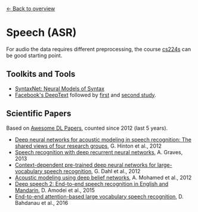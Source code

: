 [← Back to overview](../README.md)

# Speech (ASR)
For audio the data requires different preprocessing, the course [cs224s](http://web.stanford.edu/class/cs224s/syllabus.html) can be good starting point.

## Toolkits and Tools
* [SyntaxNet: Neural Models of Syntax](https://github.com/tensorflow/models/tree/master/research/syntaxnet)
* [Facebook's DeepText](https://code.facebook.com/posts/181565595577955/introducing-deeptext-facebook-s-text-understanding-engine/) followed by [first](https://arxiv.org/abs/1502.01710) and [second study](https://arxiv.org/abs/1605.07314).

## Scientific Papers
Based on [Awesome DL Papers](https://github.com/terryum/awesome-deep-learning-papers#speech--other-domain), counted since 2012 (last 5 years).

- [Deep neural networks for acoustic modeling in speech recognition: The shared views of four research groups](http://www.cs.toronto.edu/~asamir/papers/SPM_DNN_12.pdf), G. Hinton et al., 2012
- [Speech recognition with deep recurrent neural networks](http://arxiv.org/pdf/1303.5778.pdf), A. Graves, 2013
- [Context-dependent pre-trained deep neural networks for large-vocabulary speech recognition](http://citeseerx.ist.psu.edu/viewdoc/download?doi=10.1.1.337.7548&rep=rep1&type=pdf), G. Dahl et al., 2012
- [Acoustic modeling using deep belief networks](http://www.cs.toronto.edu/~asamir/papers/speechDBN_jrnl.pdf), A. Mohamed et al., 2012
- [Deep speech 2: End-to-end speech recognition in English and Mandarin](https://arxiv.org/pdf/1512.02595), D. Amodei et al., 2015
- [End-to-end attention-based large vocabulary speech recognition](https://arxiv.org/pdf/1508.04395), D. Bahdanau et al., 2016
